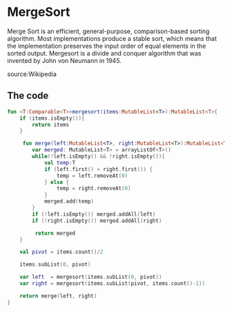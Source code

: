 # MergeSort

Merge Sort is an efficient, general-purpose, comparison-based sorting algorithm. Most implementations produce a stable sort, which means that the implementation preserves the input order of equal elements in the sorted output. Mergesort is a divide and conquer algorithm that was invented by John von Neumann in 1945.

source:Wikipedia

## The code

```kotlin
fun <T:Comparable<T>>mergesort(items:MutableList<T>):MutableList<T>{
    if (items.isEmpty()){
        return items
    }

     fun merge(left:MutableList<T>, right:MutableList<T>):MutableList<T>{
        var merged: MutableList<T> = arrayListOf<T>()
        while(!left.isEmpty() && !right.isEmpty()){
            val temp:T
            if (left.first() < right.first()) {
                temp = left.removeAt(0)
            } else {
                temp = right.removeAt(0)
            }
            merged.add(temp)
        }
        if (!left.isEmpty()) merged.addAll(left)
        if (!right.isEmpty()) merged.addAll(right)

         return merged
    }

    val pivot = items.count()/2

    items.subList(0, pivot)

    var left  = mergesort(items.subList(0, pivot))
    var right = mergesort(items.subList(pivot, items.count()-1))

    return merge(left, right)
}
```